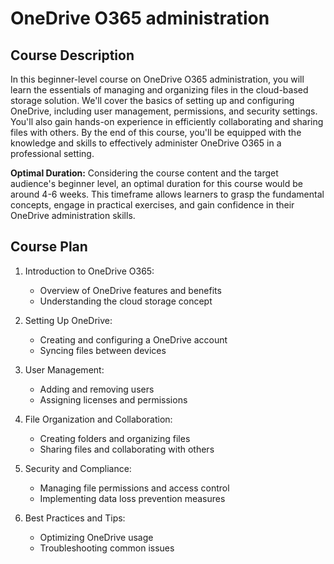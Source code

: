 # OneDrive O365 administration

## Course Description

In this beginner-level course on OneDrive O365 administration, you will learn the essentials of managing and organizing files in the cloud-based storage solution. We'll cover the basics of setting up and configuring OneDrive, including user management, permissions, and security settings. You'll also gain hands-on experience in efficiently collaborating and sharing files with others. By the end of this course, you'll be equipped with the knowledge and skills to effectively administer OneDrive O365 in a professional setting.

**Optimal Duration:** Considering the course content and the target audience's beginner level, an optimal duration for this course would be around 4-6 weeks. This timeframe allows learners to grasp the fundamental concepts, engage in practical exercises, and gain confidence in their OneDrive administration skills.

## Course Plan

1. Introduction to OneDrive O365:
   - Overview of OneDrive features and benefits
   - Understanding the cloud storage concept

2. Setting Up OneDrive:
   - Creating and configuring a OneDrive account
   - Syncing files between devices

3. User Management:
   - Adding and removing users
   - Assigning licenses and permissions

4. File Organization and Collaboration:
   - Creating folders and organizing files
   - Sharing files and collaborating with others

5. Security and Compliance:
   - Managing file permissions and access control
   - Implementing data loss prevention measures

6. Best Practices and Tips:
   - Optimizing OneDrive usage
   - Troubleshooting common issues
